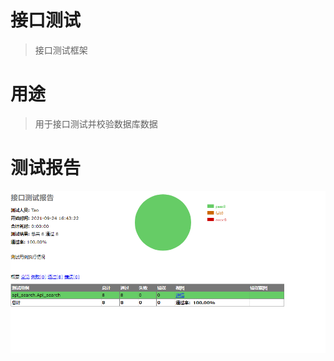 # 接口测试

>接口测试框架

# 用途

>用于接口测试并校验数据库数据

# 测试报告
![Image](https://github.com/Tao99/api-autotest/blob/master/screenshot/report.png)
